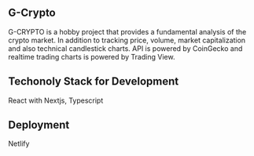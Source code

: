 ## G-Crypto

G-CRYPTO is a hobby project that provides a fundamental analysis of the crypto market. In addition to tracking price, volume, market capitalization and also technical candlestick charts. API is powered by CoinGecko and realtime trading charts is powered by Trading View.

## Techonoly Stack for Development

React with Nextjs, Typescript

## Deployment

Netlify 
